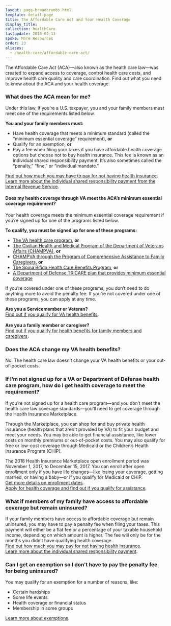 ```yaml
---
layout: page-breadcrumbs.html
template: detail-page
title: The Affordable Care Act and Your Health Coverage
display_title:
collection: healthCare
lastupdate: 2018-02-13
spoke: More Resources
order: 23
aliases:
  - /health-care/affordable-care-act/
---
```


<div class="va-introtext">

The Affordable Care Act (ACA)—also known as the health care law—was created to expand access to coverage, control health care costs, and improve health care quality and care coordination. Find out what you need to know about the ACA and your health coverage.

</div>

<div class="feature" markdown=“1”>

### What does the ACA mean for me?

Under this law, if you’re a U.S. taxpayer, you and your family members must meet one of the requirements listed below.

**You and your family members must:**

- Have health coverage that meets a minimum standard (called the “minimum essential coverage” requirement), **or**
- Qualify for an exemption, **or**
- Pay a fee when filing your taxes if you have affordable health coverage options but choose not to buy health insurance. This fee is known as an individual shared responsibility payment. It’s also sometimes called the “penalty,” “fine,” or “individual mandate.”

[Find out how much you may have to pay for not having health insurance](https://www.healthcare.gov/fees/fee-for-not-being-covered/).<br>
[Learn more about the individual shared responsibility payment from the Internal Revenue Service]( https://www.irs.gov/affordable-care-act/the-individual-shared-responsibility-payment-an-overview).<br>

#### Does my health coverage through VA meet the ACA’s minimum essential coverage requirement? 
Your health coverage meets the minimum essential coverage requirement if you’re signed up for one of the programs listed below.

**To qualify, you must be signed up for one of these programs:**
- [The VA health care program](/health-care/about-va-health-benefits/), **or** 
- [The Civilian Health and Medical Program of the Department of Veterans Affairs (CHAMPVA)](/health-care/family-caregiver-benefits/champva/), **or** 
- [CHAMPVA through the Program of Comprehensive Assistance to Family Caregivers]( /health-care/family-caregiver-benefits/comprehensive-assistance/), **or** 
- [The Spina Bifida Health Care Benefits Program](https://www.va.gov/COMMUNITYCARE/programs/dependents/spinabifida/index.asp), **or** 
- [A Department of Defense TRICARE plan that provides minimum essential coverage](https://tricare.mil/About/MEC) 

If you’re covered under one of these programs, you don’t need to do anything more to avoid the penalty fee. If you’re not covered under one of these programs, you can apply at any time.

**Are you a Servicemember or Veteran?** <br>[Find out if you qualify for VA health benefits](/health-care/eligibility/).<br><br>
**Are you a family member or caregiver?** <br>[Find out if you qualify for health benefits for family members and caregivers](/health-care/family-caregiver-benefits/comprehensive-assistance/).
<br>

</div>

### Does the ACA change my VA health benefits?
No. The health care law doesn’t change your VA health benefits or your out-of-pocket costs. 

### If I’m not signed up for a VA or Department of Defense health care program, how do I get health coverage to meet the requirement?
If you’re not signed up for a health care program—and you don’t meet the health care law coverage standards—you’ll need to get coverage through the Health Insurance Marketplace.

Through the Marketplace, you can shop for and buy private health insurance (health plans that aren't provided by VA) to fit your budget and meet your needs. You may be able to get financial assistance, like lower costs on monthly premiums or out-of-pocket costs. You may also qualify for free or low-cost coverage through Medicaid or the Children’s Health Insurance Program (CHIP). 

The 2018 Health Insurance Marketplace open enrollment period was November 1, 2017, to December 15, 2017. You can enroll after open enrollment only if you have life changes—like losing your coverage, getting married, or having a baby—or if you qualify for Medicaid or CHIP.<br>
[Get more details on enrollment dates](https://www.healthcare.gov/quick-guide/dates-and-deadlines/).<br>
[Apply for health coverage and find out if you qualify for assistance](https://www.healthcare.gov/).
<br>

### What if members of my family have access to affordable coverage but remain uninsured?

If your family members have access to affordable coverage but remain uninsured, you may have to pay a penalty fee when filing your taxes. This payment will either be a flat fee or a percentage of your taxable household income, depending on which amount is higher. The fee will only be for the months you didn’t have qualifying health coverage.<br>
[Find out how much you may pay for not having health insurance](https://www.healthcare.gov/fees/fee-for-not-being-covered/).<br>
[Learn more about the individual shared responsibility payment]( https://www.irs.gov/affordable-care-act/the-individual-shared-responsibility-payment-an-overview). <br>

### Can I get an exemption so I don’t have to pay the penalty fee for being uninsured?
You may qualify for an exemption for a number of reasons, like:
- Certain hardships
- Some life events
- Health coverage or financial status
- Membership in some groups

[Learn more about exemptions](https://www.healthcare.gov/health-coverage-exemptions/exemptions-from-the-fee/).
